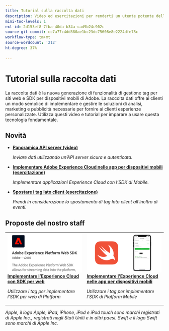 ```yaml
---
title: Tutorial sulla raccolta dati
description: Video ed esercitazioni per renderti un utente potente della raccolta dati
mini-toc-levels: 1
exl-id: 2d153ef8-7fba-40da-b34a-cad9b24c902c
source-git-commit: cc7a77c4dd380ae1bc23dc75608e8e2224dfe78c
workflow-type: tm+mt
source-wordcount: '212'
ht-degree: 37%

---
```


# Tutorial sulla raccolta dati

La raccolta dati è la nuova generazione di funzionalità di gestione tag per siti web e SDK per dispositivi mobili di Adobe. La raccolta dati offre ai clienti un modo semplice di implementare e gestire le soluzioni di analisi, marketing e pubblicità necessarie per fornire ai clienti esperienze personalizzate. Utilizza questi video e tutorial per imparare a usare questa tecnologia fondamentale.

<div id="whats-new-section">

## Novità

* **[Panoramica API server (video)](server-api/overview.md)**

   *Inviare dati utilizzando un’API server sicura e autenticata.*
* **[Implementare Adobe Experience Cloud nelle app per dispositivi mobili (esercitazione)](https://experienceleague.adobe.com/docs/platform-learn/implement-mobile-sdk/overview.html?lang=it)**

   *Implementare applicazioni Experience Cloud con l’SDK di Mobile.*
* **[Spostare i tag lato client (esercitazione)](event-forwarding/consider-moving-tags.md)**

   *Prendi in considerazione lo spostamento di tag lato client all’inoltro di eventi.*

</div>

<div id="recs-overview-body-1"></div>
<div id="recs-overview-body-2"></div>
<div id="recs-overview-body-3"></div>
<div id="recs-overview-body-4"></div>
<div id="recs-overview-body-5"></div>
<div id="recs-overview-body-6"></div>

<div id="staff-picks-section">

## Proposte del nostro staff

<table>
<tr>
  <td>
    <a href="https://experienceleague.adobe.com/docs/platform-learn/implement-web-sdk/overview.html?lang=it" target="_blank">
      <img alt="Implementare Adobe Experience Cloud con Web SDK" src="assets/thumb_websdk.png" />
    </a>
    <div>
      <a href="https://experienceleague.adobe.com/docs/platform-learn/implement-web-sdk/overview.html" target="_blank">
    <strong>Implementare l’Experience Cloud con SDK per web</strong>
    </a>
    </div>
    <p>
    <em>Utilizzare i tag per implementare l’SDK per web di Platform</em>
    <p>
  </td>
  <td>
    <a href="https://experienceleague.adobe.com/docs/platform-learn/implement-mobile-sdk/overview.html" target="_blank">
      <img alt="Implementazione nelle app per dispositivi mobili" src="assets/thumb_swift.png" />
    </a>
    <div>
      <a href="https://experienceleague.adobe.com/docs/platform-learn/implement-mobile-sdk/overview.html" target="_blank">
    <strong>Implementare l’Experience Cloud nelle app per dispositivi mobili</strong>
    </a>
    </div>
    <p>
    <em>Utilizzare i tag per implementare l’SDK di Platform Mobile</em>
    <p>
  </td>
</tr>
</table>

</div>

*Apple, il logo Apple, iPad, iPhone, iPod e iPod touch sono marchi registrati di Apple Inc., registrati negli Stati Uniti e in altri paesi. Swift e il logo Swift sono marchi di Apple Inc.*
